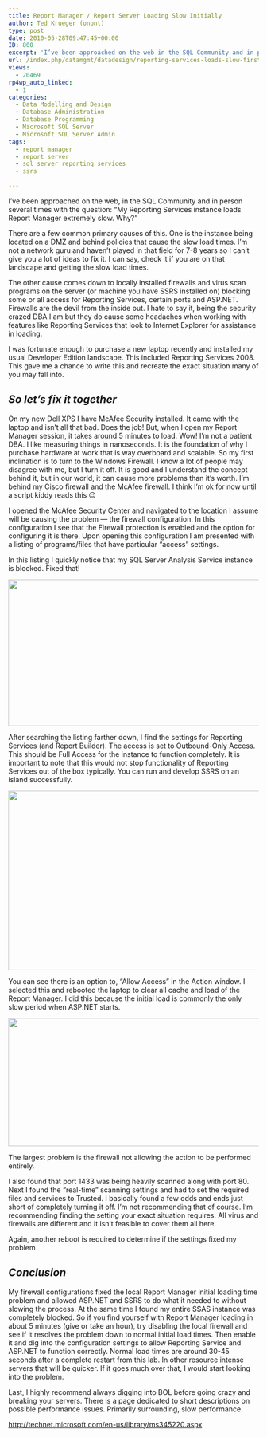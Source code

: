 ```yaml
---
title: Report Manager / Report Server Loading Slow Initially
author: Ted Krueger (onpnt)
type: post
date: 2010-05-28T09:47:45+00:00
ID: 800
excerpt: 'I’ve been approached on the web in the SQL Community and in person several times with the question; my Reporting Services instances loads Report Manager extremely slow.  In some cases, nothing loads or I give up on both Report Manager and connecting to Report Server.  Why?'
url: /index.php/datamgmt/datadesign/reporting-services-loads-slow-first-time/
views:
  - 20469
rp4wp_auto_linked:
  - 1
categories:
  - Data Modelling and Design
  - Database Administration
  - Database Programming
  - Microsoft SQL Server
  - Microsoft SQL Server Admin
tags:
  - report manager
  - report server
  - sql server reporting services
  - ssrs

---
```

I&#8217;ve been approached on the web, in the SQL Community and in person several times with the question: &#8220;My Reporting Services instance loads Report Manager extremely slow. Why?&#8221;

There are a few common primary causes of this. One is the instance being located on a DMZ and behind policies that cause the slow load times. I’m not a network guru and haven’t played in that field for 7-8 years so I can&#8217;t give you a lot of ideas to fix it. I can say, check it if you are on that landscape and getting the slow load times.

The other cause comes down to locally installed firewalls and virus scan programs on the server (or machine you have SSRS installed on) blocking some or all access for Reporting Services, certain ports and ASP.NET. Firewalls are the devil from the inside out. I hate to say it, being the security crazed DBA I am but they do cause some headaches when working with features like Reporting Services that look to Internet Explorer for assistance in loading. 

I was fortunate enough to purchase a new laptop recently and installed my usual Developer Edition landscape. This included Reporting Services 2008. This gave me a chance to write this and recreate the exact situation many of you may fall into. 

## _So let’s fix it together_

On my new Dell XPS I have McAfee Security installed. It came with the laptop and isn’t all that bad. Does the job! But, when I open my Report Manager session, it takes around 5 minutes to load. Wow! I’m not a patient DBA. I like measuring things in nanoseconds. It is the foundation of why I purchase hardware at work that is way overboard and scalable. So my first inclination is to turn to the Windows Firewall. I know a lot of people may disagree with me, but I turn it off. It is good and I understand the concept behind it, but in our world, it can cause more problems than it&#8217;s worth. I’m behind my Cisco firewall and the McAfee firewall. I think I’m ok for now until a script kiddy reads this 😉

I opened the McAfee Security Center and navigated to the location I assume will be causing the problem &#8212; the firewall configuration. In this configuration I see that the Firewall protection is enabled and the option for configuring it is there. Upon opening this configuration I am presented with a listing of programs/files that have particular &#8220;access&#8221; settings. 

In this listing I quickly notice that my SQL Server Analysis Service instance is blocked. Fixed that! 

<div class="image_block">
  <img src="/wp-content/uploads/blogs/DataMgmt/manager_slow.gif" alt="" title="" width="557" height="294" />
</div>

After searching the listing farther down, I find the settings for Reporting Services (and Report Builder). The access is set to Outbound-Only Access. This should be Full Access for the instance to function completely. It is important to note that this would not stop functionality of Reporting Services out of the box typically. You can run and develop SSRS on an island successfully. 

<div class="image_block">
  <img src="/wp-content/uploads/blogs/DataMgmt/manager_slow2.gif" alt="" title="" width="557" height="360" />
</div>

You can see there is an option to, “Allow Access” in the Action window. I selected this and rebooted the laptop to clear all cache and load of the Report Manager. I did this because the initial load is commonly the only slow period when ASP.NET starts. 

<div class="image_block">
  <img src="/wp-content/uploads/blogs/DataMgmt/manager_slow3.gif" alt="" title="" width="540" height="257" />
</div>

The largest problem is the firewall not allowing the action to be performed entirely. 

I also found that port 1433 was being heavily scanned along with port 80. Next I found the &#8220;real-time&#8221; scanning settings and had to set the required files and services to Trusted. I basically found a few odds and ends just short of completely turning it off. I’m not recommending that of course. I’m recommending finding the setting your exact situation requires. All virus and firewalls are different and it isn’t feasible to cover them all here. 

Again, another reboot is required to determine if the settings fixed my problem 

## _Conclusion_

My firewall configurations fixed the local Report Manager initial loading time problem and allowed ASP.NET and SSRS to do what it needed to without slowing the process. At the same time I found my entire SSAS instance was completely blocked. So if you find yourself with Report Manager loading in about 5 minutes (give or take an hour), try disabling the local firewall and see if it resolves the problem down to normal initial load times. Then enable it and dig into the configuration settings to allow Reporting Service and ASP.NET to function correctly. Normal load times are around 30-45 seconds after a complete restart from this lab. In other resource intense servers that will be quicker. If it goes much over that, I would start looking into the problem. 

Last, I highly recommend always digging into BOL before going crazy and breaking your servers. There is a page dedicated to short descriptions on possible performance issues. Primarily surrounding, slow performance.
  
http://technet.microsoft.com/en-us/library/ms345220.aspx